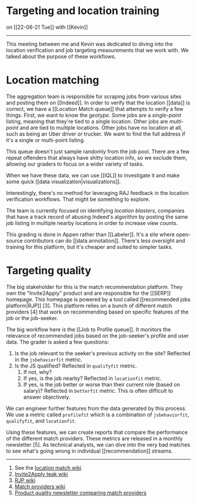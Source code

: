 # Targeting and location training
on [[22-06-21 Tue]]
with [[Kevin]]

---
This meeting between me and Kevin was dedicated to diving into the location verification and job targeting measurements that we work with. We talked about the purpose of these workflows. 

# Location matching
The aggregation team is responsible for scraping jobs from various sites and posting them on [[Indeed]]. In order to verify that the location [[data]] is correct, we have a [[Location Match queue]] that attempts to verify a few things. First, we want to know the *geotype.* Some jobs are a *single-point* listing, meaning that they're tied to a single location. Other jobs are *multi-point* and are tied to multiple locations. Other jobs have no location at all, such as being an Uber driver or trucker. We want to find the full address if it's a single or multi-point listing.

This queue doesn't just sample randomly from the job pool. There are a few repeat offenders that always have shitty location info, so we exclude them, allowing our graders to focus on a wider variety of tasks. 

When we have these data, we can use [[IQL]] to investigate it and make some quick [[data visualization|visualizations]]. 

Interestingly, there's no method for leveraging RAJ feedback in the location verification workflows. That might be something to explore. 

The team is currently focused on identifying *location blasters*, companies that have a track record of abusing Indeed's algorithm by posting the same job listing in multiple nearby locations in order to increase view counts. 

This grading is done in Appen rather than [[Labeler]]. It's a site where open-source contributors can do [[data annotation]]. There's less oversight and training for this platform, but it's cheaper and suited to simpler tasks. 

# Targeting quality
The big stakeholder for this is the match recommendation platform. They own the "Invite2Apply" product and are responsible for the [[SERP]] homepage. This homepage is powered by a tool called [[recommended jobs platform|RJP]] [3]. This platform relies on a bunch of different match providers [4] that work on recommending based on specific features of the job or the job-seeker. 

The big workflow here is the [[Job to Profile queue]]. It monitors the relevance of recommended jobs based on the job-seeker's profile and user data. The grader is asked a few questions:

1. Is the job relevant to the seeker's previous activity on the site? Reflected in the `jsbehaviorfit` metric.
2. Is the JS qualified? Reflected in `qualifyfit` metric.
	1. If not, why?
	2. If yes, is the job nearby? Reflected in `locationfit` metric.
	3. If yes, is the job better or worse than their current role (based on salary)? Reflected in `betterfit` metric. This is often difficult to answer objectively. 

We can engineer further features from the data generated by this process. We use a metric called `profilefit` which is a combination of `jsbehaviorfit`, `qualifyfit`, and `locationfit`. 

Using these features, we can create reports that compare the performance of the different match providers. These metrics are released in a monthly newsletter [5]. As technical analysts, we can dive into the very bad matches to see what's going wrong in individual [[recommendation]] streams. 

---
1. See the [location match wiki](https://wiki.indeed.com/display/squalops/Location+Match) 
2. [Invite2Apply teak wiki](https://wiki.indeed.com/display/JobI2A/JobI2A+Product+Overview) 
3. [RJP wiki](https://wiki.indeed.com/pages/viewpage.action?pageId=296853528)
4. [Match providers wiki](https://wiki.indeed.com/pages/viewpage.action?pageId=423931180)
5. [Product quality newsletter comparing match providers](https://wiki.indeed.com/pages/viewpage.action?pageId=441710091)